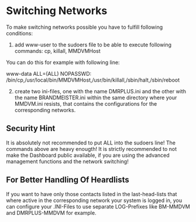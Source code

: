 # Switching Networks
To make switching networks possible you have to fulfill following conditions:
1. add www-user to the sudoers file to be able to execute following commands: cp, killall, MMDVMHost

  You can do this for example with following line:
  
  www-data ALL=(ALL) NOPASSWD: /bin/cp,/usr/local/bin/MMDVMHost,/usr/bin/killall,/sbin/halt,/sbin/reboot

2. create two ini-files, one with the name DMRPLUS.ini and the other with the name BRANDMEISTER.ini within the same directory where your MMDVM.ini resists, that contains the configurations for the corresponding networks.

## Security Hint
It is absolutely not recommended to put ALL into the sudoers line! The commands above are heavy enougth!
It is strictly recommended to not make the Dashboard public available, if you are using the advanced management functions and the network switching!

## For Better Handling Of Heardlists
If you want to have only those contacts listed in the last-head-lists that where active in the corresponding network your system is logged in,
you can configure your .INI-Files to use separate LOG-Prefixes like BM-MMDVM and DMRPLUS-MMDVM for example.